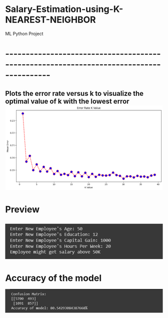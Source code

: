 # Salary-Estimation-using-K-NEAREST-NEIGHBOR
ML Python Project
# ---------------------------------------------------------------------------------------
Plots the error rate versus k to visualize the optimal value of k with the lowest error
![](https://github.com/developer-venish/Salary-Estimation-using-K-NEAREST-NEIGHBOR/blob/main/matplot.png)
---------------------------------------------------------------------------------------

# Preview
![](https://github.com/developer-venish/Salary-Estimation-using-K-NEAREST-NEIGHBOR/blob/main/demo.png)
---------------------------------------------------------------------------------------

# Accuracy of the model
![](https://github.com/developer-venish/Salary-Estimation-using-K-NEAREST-NEIGHBOR/blob/main/accuracy.png)
